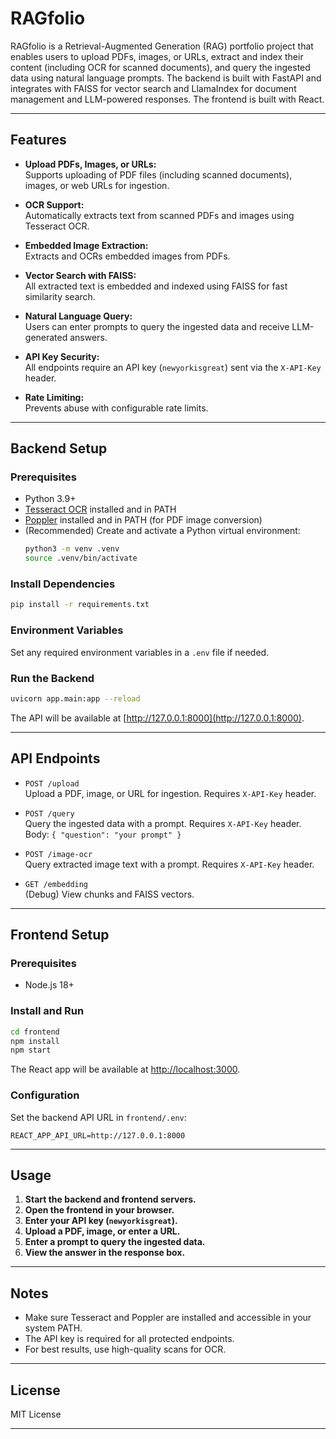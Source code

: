 # RAGfolio

RAGfolio is a Retrieval-Augmented Generation (RAG) portfolio project that enables users to upload PDFs, images, or URLs, extract and index their content (including OCR for scanned documents), and query the ingested data using natural language prompts. The backend is built with FastAPI and integrates with FAISS for vector search and LlamaIndex for document management and LLM-powered responses. The frontend is built with React.

---

## Features

- **Upload PDFs, Images, or URLs:**  
  Supports uploading of PDF files (including scanned documents), images, or web URLs for ingestion.

- **OCR Support:**  
  Automatically extracts text from scanned PDFs and images using Tesseract OCR.

- **Embedded Image Extraction:**  
  Extracts and OCRs embedded images from PDFs.

- **Vector Search with FAISS:**  
  All extracted text is embedded and indexed using FAISS for fast similarity search.

- **Natural Language Query:**  
  Users can enter prompts to query the ingested data and receive LLM-generated answers.

- **API Key Security:**  
  All endpoints require an API key (`newyorkisgreat`) sent via the `X-API-Key` header.

- **Rate Limiting:**  
  Prevents abuse with configurable rate limits.

---

## Backend Setup

### Prerequisites

- Python 3.9+
- [Tesseract OCR](https://github.com/tesseract-ocr/tesseract) installed and in PATH
- [Poppler](https://github.com/oschwartz10612/poppler-windows) installed and in PATH (for PDF image conversion)
- (Recommended) Create and activate a Python virtual environment:
  ```sh
  python3 -m venv .venv
  source .venv/bin/activate
  ```

### Install Dependencies

```sh
pip install -r requirements.txt
```

### Environment Variables

Set any required environment variables in a `.env` file if needed.

### Run the Backend

```sh
uvicorn app.main:app --reload
```

The API will be available at [http://127.0.0.1:8000](http://127.0.0.1:8000).

---

## API Endpoints

- `POST /upload`  
  Upload a PDF, image, or URL for ingestion. Requires `X-API-Key` header.

- `POST /query`  
  Query the ingested data with a prompt. Requires `X-API-Key` header.  
  Body: `{ "question": "your prompt" }`

- `POST /image-ocr`  
  Query extracted image text with a prompt. Requires `X-API-Key` header.

- `GET /embedding`  
  (Debug) View chunks and FAISS vectors.

---

## Frontend Setup

### Prerequisites

- Node.js 18+

### Install and Run

```sh
cd frontend
npm install
npm start
```

The React app will be available at [http://localhost:3000](http://localhost:3000).

### Configuration

Set the backend API URL in `frontend/.env`:
```
REACT_APP_API_URL=http://127.0.0.1:8000
```

---

## Usage

1. **Start the backend and frontend servers.**
2. **Open the frontend in your browser.**
3. **Enter your API key (`newyorkisgreat`).**
4. **Upload a PDF, image, or enter a URL.**
5. **Enter a prompt to query the ingested data.**
6. **View the answer in the response box.**

---

## Notes

- Make sure Tesseract and Poppler are installed and accessible in your system PATH.
- The API key is required for all protected endpoints.
- For best results, use high-quality scans for OCR.

---

## License

MIT License

---